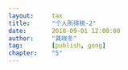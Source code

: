 ```yaml
---                                                                        
layout:     tax                                            
title:      "个人所得税-2"                                                                       
date:       2018-09-01 12:00:00                                                                           
author:     "龚晓冬"                                      
tag:		[publish, gong]                                
chapter:	"5"
---
```


